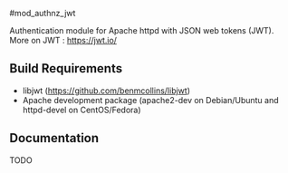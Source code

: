 #mod_authnz_jwt

Authentication module for Apache httpd with JSON web tokens (JWT).
More on JWT : https://jwt.io/

## Build Requirements

- libjwt (https://github.com/benmcollins/libjwt)
- Apache development package (apache2-dev on Debian/Ubuntu and httpd-devel on CentOS/Fedora)

## Documentation

TODO


